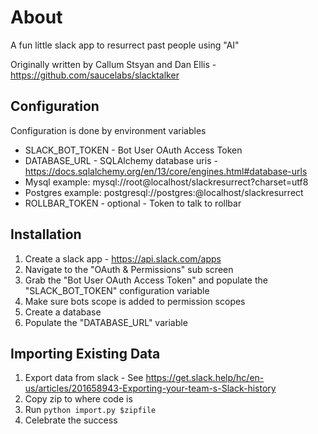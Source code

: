 # About

A fun little slack app to resurrect past people using "AI"

Originally written by Callum Stsyan and Dan Ellis - https://github.com/saucelabs/slacktalker

## Configuration

Configuration is done by environment variables

* SLACK_BOT_TOKEN - Bot User OAuth Access Token
* DATABASE_URL - SQLAlchemy database uris - https://docs.sqlalchemy.org/en/13/core/engines.html#database-urls<Paste>
 * Mysql example: mysql://root@localhost/slackresurrect?charset=utf8
 * Postgres example: postgresql://postgres:@localhost/slackresurrect
* ROLLBAR_TOKEN - optional - Token to talk to rollbar

## Installation

1) Create a slack app - https://api.slack.com/apps
2) Navigate to the "OAuth & Permissions" sub screen
3) Grab the "Bot User OAuth Access Token" and populate the "SLACK_BOT_TOKEN" configuration variable
4) Make sure bots scope is added to permission scopes
5) Create a database
6) Populate the "DATABASE_URL" variable

## Importing Existing Data

1) Export data from slack - See https://get.slack.help/hc/en-us/articles/201658943-Exporting-your-team-s-Slack-history
2) Copy zip to where code is
3) Run `python import.py $zipfile`
4) Celebrate the success


